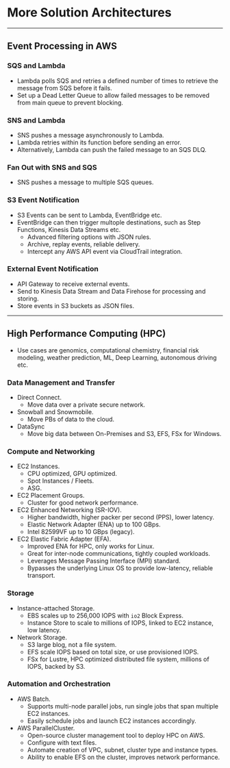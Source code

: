 # More Solution Architectures

---
## Event Processing in AWS

### SQS and Lambda

* Lambda polls SQS and retries a defined number of times to retrieve the message from SQS before it fails.
* Set up a Dead Letter Queue to allow failed messages to be removed from main queue to prevent blocking.

### SNS and Lambda

* SNS pushes a message asynchronously to Lambda.
* Lambda retries within its function before sending an error.
* Alternatively, Lambda can push the failed message to an SQS DLQ.

### Fan Out with SNS and SQS

* SNS pushes a message to multiple SQS queues.

### S3 Event Notification

* S3 Events can be sent to Lambda, EventBridge etc.
* EventBridge can then trigger multople destinations, such as Step Functions, Kinesis Data Streams etc.
  - Advanced filtering options with JSON rules.
  - Archive, replay events, reliable delivery.
  - Intercept any AWS API event via CloudTrail integration.

### External Event Notification

* API Gateway to receive external events.
* Send to Kinesis Data Stream and Data Firehose for processing and storing.
* Store events in S3 buckets as JSON files.

---
## High Performance Computing (HPC)

* Use cases are genomics, computational chemistry, financial risk modeling, weather prediction, ML, Deep Learning, autonomous driving etc.

### Data Management and Transfer

* Direct Connect.
  - Move data over a private secure network.
* Snowball and Snowmobile.
  - Move PBs of data to the cloud.
* DataSync
  - Move big data between On-Premises and S3, EFS, FSx for Windows.

### Compute and Networking

* EC2 Instances.
  - CPU optimized, GPU optimized.
  - Spot Instances / Fleets.
  - ASG.
* EC2 Placement Groups.
  - Cluster for good network performance.
* EC2 Enhanced Networking (SR-IOV).
  - Higher bandwidth, higher packer per second (PPS), lower latency.
  - Elastic Network Adapter (ENA) up to 100 GBps.
  - Intel 82599VF up to 10 GBps (legacy).
* EC2 Elastic Fabric Adapter (EFA).
  - Improved ENA for HPC, only works for Linux.
  - Great for inter-node communications, tightly coupled workloads.
  - Leverages Message Passing Interface (MPI) standard.
  - Bypasses the underlying Linux OS to provide low-latency, reliable transport.

### Storage

* Instance-attached Storage.
  - EBS scales up to 256,000 IOPS with `io2` Block Express.
  - Instance Store to scale to millions of IOPS, linked to EC2 instance, low latency.
* Network Storage.
  - S3 large blog, not a file system.
  - EFS scale IOPS based on total size, or use provisioned IOPS.
  - FSx for Lustre, HPC optimized distributed file system, millions of IOPS, backed by S3.

### Automation and Orchestration

* AWS Batch.
  - Supports multi-node parallel jobs, run single jobs that span multiple EC2 instances.
  - Easily schedule jobs and launch EC2 instances accordingly.
* AWS ParallelCluster.
  - Open-source cluster management tool to deploy HPC on AWS.
  - Configure with text files.
  - Automate creation of VPC, subnet, cluster type and instance types.
  - Ability to enable EFS on the cluster, improves network performance.